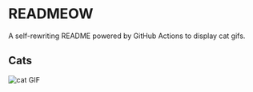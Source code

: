 # READMEOW

A self-rewriting README powered by GitHub Actions to display cat gifs.

## Cats

![cat GIF](https://media1.giphy.com/media/6byDVsPwzrz9K/200.gif?cid=9acd02dah8fpwi4tyt1c1i35v55geqzp8xwo4mg3jgophnwn&ep=v1_gifs_search&rid=200.gif&ct=g)
